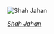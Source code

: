 
![Shah Jahan](https://upload.wikimedia.org/wikipedia/commons/thumb/a/a6/Rosette%2C_Titles_of_Sha_Jahan.jpg/525px-Rosette%2C_Titles_of_Sha_Jahan.jpg)

*[Shah Jahan](https://wikipedia.org/wiki/File:Rosette,_Titles_of_Sha_Jahan.jpg)*
